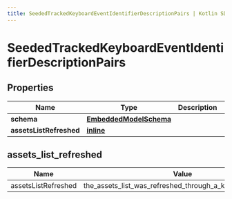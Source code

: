 ```yaml
---
title: SeededTrackedKeyboardEventIdentifierDescriptionPairs | Kotlin SDK
---
```




# SeededTrackedKeyboardEventIdentifierDescriptionPairs

## Properties
Name | Type | Description | Notes
------------ | ------------- | ------------- | -------------
**schema** | [**EmbeddedModelSchema**](EmbeddedModelSchema) |  |  [optional]
**assetsListRefreshed** | [**inline**](#assets_list_refreshed) |  |  [optional]


## assets_list_refreshed
Name | Value
---- | -----
assetsListRefreshed | the_assets_list_was_refreshed_through_a_keyboard_shortcut




